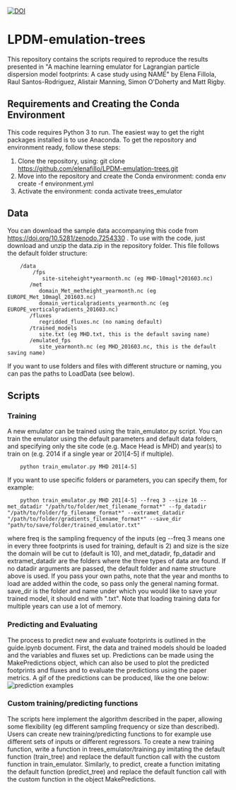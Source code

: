 [![DOI](https://zenodo.org/badge/544883755.svg)](https://zenodo.org/badge/latestdoi/544883755)

# LPDM-emulation-trees
This repository contains the scripts required to reproduce the results presented in "A machine learning emulator for Lagrangian particle dispersion model footprints: A case study using NAME" by Elena Fillola, Raul Santos-Rodriguez, Alistair Manning, Simon O'Doherty and Matt Rigby.


## Requirements and Creating the Conda Environment
This code requires Python 3 to run. The easiest way to get the right packages installed is to use Anaconda. To get the repository and environment ready, follow these steps:

1. Clone the repository, using: git clone https://github.com/elenafillo/LPDM-emulation-trees.git
2. Move into the repository and create the Conda environment: conda env create -f environment.yml
3. Activate the environment: conda activate trees_emulator

## Data
You can download the sample data accompanying this code from https://doi.org/10.5281/zenodo.7254330 . To use with the code, just download and unzip the data.zip in the repository folder. This file follows the default folder structure:

        /data
            /fps
               site-siteheight*yearmonth.nc (eg MHD-10magl*201603.nc)
           /met
              domain_Met_metheight_yearmonth.nc (eg EUROPE_Met_10magl_201603.nc)
              domain_verticalgradients_yearmonth.nc (eg EUROPE_verticalgradients_201603.nc)
           /fluxes
              regridded_fluxes.nc (no naming default)
           /trained_models
              site.txt (eg MHD.txt, this is the default saving name)
           /emulated_fps
              site_yearmonth.nc (eg MHD_201603.nc, this is the default saving name)    
           
 If you want to use folders and files with different structure or naming, you can pas the paths to LoadData (see below).             
              

## Scripts

### Training
A new emulator can be trained using the train_emulator.py script. You can train the emulator using the default parameters and default data folders, and specifying only the site code (e.g. Mace Head is MHD) and year(s) to train on (e.g. 2014 if a single year or 201[4-5] if multiple).

        python train_emulator.py MHD 201[4-5]
        
If you want to use specific folders or parameters, you can specify them, for example:

        python train_emulator.py MHD 201[4-5] --freq 3 --size 16 --met_datadir "/path/to/folder/met_filename_format*" --fp_datadir "/path/to/folder/fp_filename_format*" --extramet_datadir "/path/to/folder/gradients_filename_format*" --save_dir "path/to/save/folder/trained_emulator.txt"
        
where freq is the sampling frequency of the inputs (eg --freq 3 means one in every three footprints is used for training, default is 2) and size is the size the domain will be cut to (default is 10), and met_datadir, fp_datadir and extramet_datadir are the folders where the three types of data are found. If no datadir arguments are passed, the default folder and name structure above is used. If you pass your own paths, note that the year and months to load are added within the code, so pass only the general naming format. save_dir is the folder and name under which you would like to save your trained model, it should end with ".txt". Note that loading training data for multiple years can use a lot of memory.

### Predicting and Evaluating
The process to predict new and evaluate footprints is outlined in the guide.ipynb document. First, the data and trained models should be loaded and the variables and fluxes set up. Predictions can be made using the MakePredictions object, which can also be used to plot the predicted footprints and fluxes and to evaluate the predictions using the paper metrics. A gif of the predictions can be produced, like the one below:
 ![prediction examples](footprints_00-07-04-2016_00-17-04-2016.gif)
 
 ### Custom training/predicting functions
The scripts here implement the algorithm described in the paper, allowing some flexibility (eg different sampling frequency or size than described). Users can create new training/predicting functions to for example use different sets of inputs or different regressors. To create a new training function, write a function in trees_emulator/training.py imitating the default function (train_tree) and replace the default function call with the custom function in train_emulator. Similarly, to predict, create a function imitating the default function (predict_tree) and replace the default function call with the custom function in the object MakePredictions.
